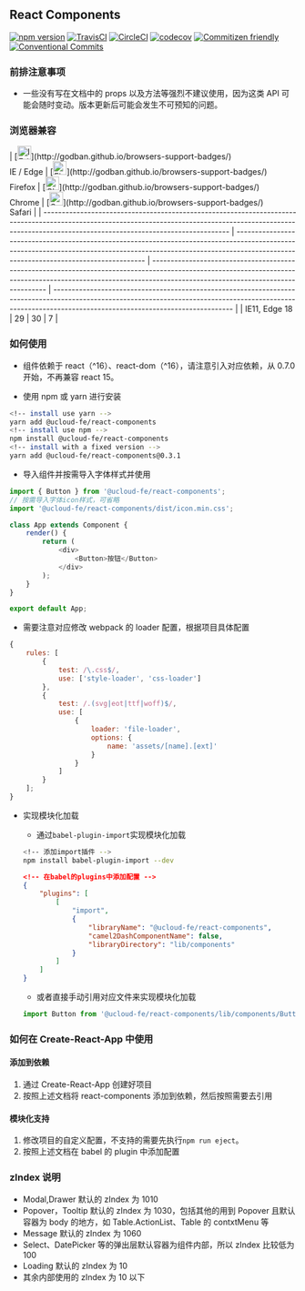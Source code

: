 ## React Components

<div class="badge" style="white-space: normal; margin-bottom: 10px;">

[![npm version](https://badge.fury.io/js/%40ucloud-fe%2Freact-components.svg)](https://badge.fury.io/js/%40ucloud-fe%2Freact-components)
[![TravisCI](https://travis-ci.org/UCloud-FE/react-components.svg?branch=master)](https://travis-ci.org/UCloud-FE/react-components)
[![CircleCI](https://circleci.com/gh/UCloud-FE/react-components.svg?style=svg)](https://circleci.com/gh/UCloud-FE/react-components)
[![codecov](https://codecov.io/gh/UCloud-FE/react-components/branch/master/graph/badge.svg)](https://codecov.io/gh/UCloud-FE/react-components)
[![Commitizen friendly](https://img.shields.io/badge/commitizen-friendly-brightgreen.svg)](http://commitizen.github.io/cz-cli/)
[![Conventional Commits](https://img.shields.io/badge/Conventional%20Commits-1.0.0-yellow.svg)](https://conventionalcommits.org)

</div>

### 前排注意事项

-   一些没有写在文档中的 props 以及方法等强烈不建议使用，因为这类 API 可能会随时变动。版本更新后可能会发生不可预知的问题。

### 浏览器兼容

<div class='browser-list'>
| [<img src="https://raw.githubusercontent.com/alrra/browser-logos/master/src/edge/edge_48x48.png" alt="IE / Edge" width="24px" height="24px" />](http://godban.github.io/browsers-support-badges/)<br/>IE / Edge | [<img src="https://raw.githubusercontent.com/alrra/browser-logos/master/src/firefox/firefox_48x48.png" alt="Firefox" width="24px" height="24px" />](http://godban.github.io/browsers-support-badges/)<br/>Firefox | [<img src="https://raw.githubusercontent.com/alrra/browser-logos/master/src/chrome/chrome_48x48.png" alt="Chrome" width="24px" height="24px" />](http://godban.github.io/browsers-support-badges/)<br/>Chrome | [<img src="https://raw.githubusercontent.com/alrra/browser-logos/master/src/safari/safari_48x48.png" alt="Safari" width="24px" height="24px" />](http://godban.github.io/browsers-support-badges/)<br/>Safari |
| --------------------------------------------------------------------------------------------------------------------------------------------------------------------------------------------------------------- | ----------------------------------------------------------------------------------------------------------------------------------------------------------------------------------------------------------------- | ------------------------------------------------------------------------------------------------------------------------------------------------------------------------------------------------------------- | ------------------------------------------------------------------------------------------------------------------------------------------------------------------------------------------------------------- |
| IE11, Edge 18                                                                                                                                                                                                   | 29                                                                                                                                                                                                                | 30                                                                                                                                                                                                            | 7                                                                                                                                                                                                             |
</div>

### 如何使用

-   组件依赖于 react（^16）、react-dom（^16），请注意引入对应依赖，从 0.7.0 开始，不再兼容 react 15。

-   使用 npm 或 yarn 进行安装

```bash
<!-- install use yarn -->
yarn add @ucloud-fe/react-components
<!-- install use npm -->
npm install @ucloud-fe/react-components
<!-- install with a fixed version -->
yarn add @ucloud-fe/react-components@0.3.1
```

-   导入组件并按需导入字体样式并使用

```js static
import { Button } from '@ucloud-fe/react-components';
// 按需导入字体icon样式，可省略
import '@ucloud-fe/react-components/dist/icon.min.css';

class App extends Component {
    render() {
        return (
            <div>
                <Button>按钮</Button>
            </div>
        );
    }
}

export default App;
```

-   需要注意对应修改 webpack 的 loader 配置，根据项目具体配置

```js static
{
    rules: [
        {
            test: /\.css$/,
            use: ['style-loader', 'css-loader']
        },
        {
            test: /.(svg|eot|ttf|woff)$/,
            use: [
                {
                    loader: 'file-loader',
                    options: {
                        name: 'assets/[name].[ext]'
                    }
                }
            ]
        }
    ];
}
```

-   实现模块化加载

    -   通过`babel-plugin-import`实现模块化加载

    ```bash
    <!-- 添加import插件 -->
    npm install babel-plugin-import --dev
    ```

    ```json
    <!-- 在babel的plugins中添加配置 -->
    {
        "plugins": [
            [
                "import",
                {
                    "libraryName": "@ucloud-fe/react-components",
                    "camel2DashComponentName": false,
                    "libraryDirectory": "lib/components"
                }
            ]
        ]
    }
    ```

    -   或者直接手动引用对应文件来实现模块化加载

    ```js static
    import Button from '@ucloud-fe/react-components/lib/components/Button';
    ```

### 如何在 Create-React-App 中使用

#### 添加到依赖

1.  通过 Create-React-App 创建好项目
2.  按照上述文档将 react-components 添加到依赖，然后按照需要去引用

#### 模块化支持

1.  修改项目的自定义配置，不支持的需要先执行`npm run eject`。
2.  按照上述文档在 babel 的 plugin 中添加配置

### zIndex 说明

-   Modal,Drawer 默认的 zIndex 为 1010
-   Popover，Tooltip 默认的 zIndex 为 1030，包括其他的用到 Popover 且默认容器为 body 的地方，如 Table.ActionList、Table 的 contxtMenu 等
-   Message 默认的 zIndex 为 1060
-   Select、DatePicker 等的弹出层默认容器为组件内部，所以 zIndex 比较低为 100
-   Loading 默认的 zIndex 为 10
-   其余内部使用的 zIndex 为 10 以下
